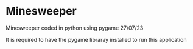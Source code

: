 # Minesweeper
Minesweeper coded in python using pygame 27/07/23

It is required to have the pygame libraray installed to run this application
